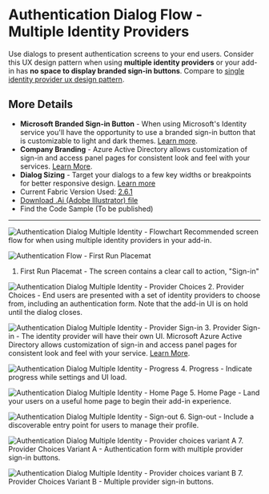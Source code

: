 # Authentication Dialog Flow - Multiple Identity Providers

Use dialogs to present authentication screens to your end users. Consider this UX design pattern when using **multiple identity providers** or your add-in has **no space to display branded sign-in buttons**. Compare to [single identity provider ux design pattern](Authentication_Dialog_Single_ID.md).

## More Details

- **Microsoft Branded Sign-in Button** - When using Microsoft's Identity service you'll have the opportunity to use a branded sign-in button that is customizable to light and dark themes. [Learn more](https://azure.microsoft.com/en-us/documentation/articles/active-directory-branding-guidelines/#visual-guidance-for-sign-in).
- **Company Branding** - Azure Active Directory allows customization of sign-in and access panel pages for consistent look and feel with your services. [Learn More](https://azure.microsoft.com/en-us/documentation/articles/active-directory-add-company-branding/).
- **Dialog Sizing** - Target your dialogs to a few key widths or breakpoints for better responsive design. [Learn more](https://msdn.microsoft.com/windows/uwp/layout/screen-sizes-and-breakpoints-for-responsive-design)
- Current Fabric Version Used: [2.6.1](https://github.com/OfficeDev/office-ui-fabric-core/releases/tag/2.6.1)
- [Download .Ai (Adobe Illustrator) file](https://github.com/OfficeDev/Office-Add-in-UX-Design-Patterns/blob/master/Patterns/Source%20Files/Authentication_Dialog_Multiple_ID.ai?raw=true)
- Find the Code Sample (To be published)

***

![Authentication Dialog Multiple Identity - Flowchart](https://raw.githubusercontent.com/OfficeDev/Office-Add-in-UX-Design-Patterns/master/Patterns/Assets/Authentication_Dialog_Multiple_ID/titlepage.jpg)
Recommended screen flow for when using multiple identity providers in your add-in.


![Authentication Flow - First Run Placemat](https://raw.githubusercontent.com/OfficeDev/Office-Add-in-UX-Design-Patterns/master/Patterns/Assets/Authentication_Dialog_Multiple_ID/auth_dialog_multiid_fre.jpg)
1. First Run Placemat - The screen contains a clear call to action, "Sign-in"


![Authentication Dialog Multiple Identity - Provider Choices](https://raw.githubusercontent.com/OfficeDev/Office-Add-in-UX-Design-Patterns/master/Patterns/Assets/Authentication_Dialog_Multiple_ID/auth_dialog_multiid_choices.jpg)
2. Provider Choices - End users are presented with a set of identity providers to choose from, including an authentication form. Note that the add-in UI is on hold until the dialog closes.


![Authentication Dialog Multiple Identity - Provider Sign-in](https://raw.githubusercontent.com/OfficeDev/Office-Add-in-UX-Design-Patterns/master/Patterns/Assets/Authentication_Dialog_Multiple_ID/auth_dialog_multiid_providerui.jpg)
3. Provider Sign-in - The identity provider will have their own UI. Microsoft Azure Active Directory allows customization of sign-in and access panel pages for consistent look and feel with your service. [Learn More](https://azure.microsoft.com/en-us/documentation/articles/active-directory-add-company-branding/).


![Authentication Dialog Multiple Identity - Progress](https://raw.githubusercontent.com/OfficeDev/Office-Add-in-UX-Design-Patterns/master/Patterns/Assets/Authentication_Dialog_Multiple_ID/auth_dialog_multiid_progress.jpg)
4. Progress - Indicate progress while settings and UI load. 


![Authentication Dialog Multiple Identity - Home Page](https://raw.githubusercontent.com/OfficeDev/Office-Add-in-UX-Design-Patterns/master/Patterns/Assets/Authentication_Dialog_Multiple_ID/auth_dialog_multiid_homepage.jpg)
5. Home Page - Land your users on a useful home page to begin their add-in experience.


![Authentication Dialog Multiple Identity - Sign-out](https://raw.githubusercontent.com/OfficeDev/Office-Add-in-UX-Design-Patterns/master/Patterns/Assets/Authentication_Dialog_Multiple_ID/auth_dialog_multiid_signout.jpg)
6. Sign-out - Include a discoverable entry point for users to manage their profile.


![Authentication Dialog Multiple Identity - Provider choices variant A](https://raw.githubusercontent.com/OfficeDev/Office-Add-in-UX-Design-Patterns/master/Patterns/Assets/Authentication_Dialog_Multiple_ID/auth_dialog_multiid_variantA.jpg)
7. Provider Choices Variant A - Authentication form with multiple provider sign-in buttons.

![Authentication Dialog Multiple Identity - Provider choices variant B](https://raw.githubusercontent.com/OfficeDev/Office-Add-in-UX-Design-Patterns/master/Patterns/Assets/Authentication_Dialog_Multiple_ID/auth_dialog_multiid_variantB.jpg)
7. Provider Choices Variant B - Multiple provider sign-in buttons.
